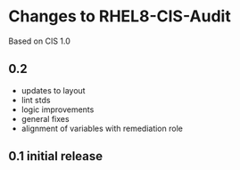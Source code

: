 # Changes to RHEL8-CIS-Audit
Based on CIS 1.0 

## 0.2

- updates to layout
- lint stds
- logic improvements
- general fixes
- alignment of variables with remediation role

## 0.1 initial release
